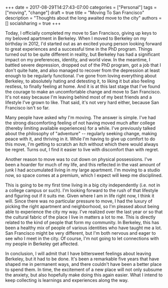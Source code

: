 +++
date = 2017-08-29T14:27:43-07:00
categories = ["Personal"]
tags = ["moving", "change"]
draft = true
title = "Moving To San Francisco"
description = "Thoughts about the long awaited move to the city"
authors = []
socialsharing = true
+++

Today, I officially completed my move to San Francisco, giving up keys to my beloved
apartment in Berkeley. When I moved to Berkeley on my birthday in 2012, I'd started
out as an excited young person looking forward to great experiences and a successful
time in the PhD program. Things turned out to be quite different in reality, but
Berkeley has had a significant impact on my preferences, identity, and world view.
In the meantime, I battled severe depression, dropped out of the PhD program, got a
job that I don't quite hate, and also managed to recover from the depression
at least enough to be regularly functional.
I've gone from loving everything about Berkeley, to absolutely hating and detesting it,
to liking it but also feeling restless, to finally feeling at home. And it is at this
last stage that I've found the courage to make an uncomfortable change and
move to San Francisco. It's not easy because I'm leaving behind most of my best
friends and a lifestyle I've grown to like. That said, it's not
very hard either, because San Francisco isn't so far.

Many people have asked why I'm moving. The answer is simple. I've had the strong
discomforting feeling of not having moved much after college (thereby limiting
available experiences) for a while. I've previously talked about the philosophy of
"adventure" -- regularly seeking change, making peace with it, and thriving in it.
While I'm having to give up comfort to do
this move, I'm getting to scratch an itch without which there would always be
regret. Turns out, I find it easier to live with discomfort than with regret.

Another reason to move was to cut down on physical possessions. I've been
a hoarder for much of my life, and this reflected in the vast amount of junk
I had accumulated living in my large apartment. I'm moving to a studio now,
so space comes at a premium, which I expect will keep me disciplined.

This is going to be my first time living in a big city independently (i.e. not
in a college campus or such). I'm looking forward to the rush of that lifestyle
and figuring out if it suits me. Given where I am in life right now, I think
it will. Since there was no particular pressure to move, I had the luxury of
picking the right apartment and neighborhood, so I'm pleased about being able
to experience the city my way.
I've realized over the last year or so that the cultural fabric of
the place I live in matters a lot to me. This is directly related to the kind of
people that form my community. In Berkeley, this has been a healthy mix of
people of various identities who have taught me a lot.
San Francisco might be very different, but I'm both nervous and
eager to see who I meet in the city. Of course, I'm not going
to let connections with my people in Berkeley get affected.

In conclusion, I will admit that I have bittersweet feelings about leaving Berkeley,
but it had to be done. It's been a remarkable five years that have shaped me in
permanent ways, and there couldn't have been a better place to spend them.
In time, the excitement of a new place will not only
subsume the anxiety, but also hopefully make doing this again easier. What I
intend to keep collecting is learnings and experiences along the way.
